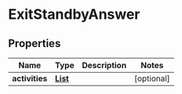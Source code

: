 

# ExitStandbyAnswer


## Properties

| Name | Type | Description | Notes |
|------------ | ------------- | ------------- | -------------|
|**activities** | [**List**](List.md) |  |  [optional] |



